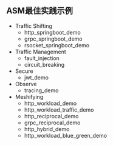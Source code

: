 ## ASM最佳实践示例

- Traffic Shifting
  - http_springboot_demo
  - grpc_springboot_demo
  - rsocket_springboot_demo
- Traffic Management
  - fault_injection
  - circuit_breaking
- Secure
  - jwt_demo
- Observe
  - tracing_demo
- Meshifying  
  - http_workload_demo
  - http_workload_traffic_demo
  - http_reciprocal_demo
  - grpc_reciprocal_demo
  - http_hybrid_demo
  - http_workload_blue_green_demo